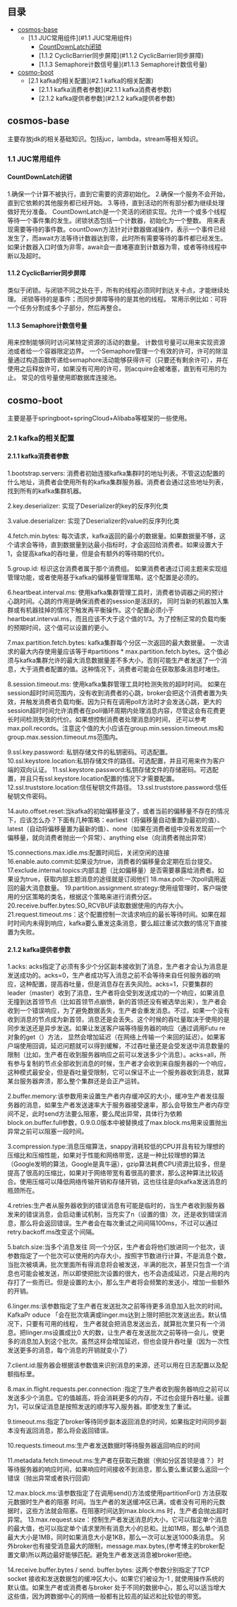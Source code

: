 ## 目录
 - [cosmos-base](#cosmos-base)
   - [1.1 JUC常用组件](#1.1 JUC常用组件)
     - [CountDownLatch闭锁](#CountDownLatch闭锁)
     - [1.1.2 CyclicBarrier同步屏障](#1.1.2 CyclicBarrier同步屏障)
     - [1.1.3 Semaphore计数信号量](#1.1.3 Semaphore计数信号量)
 - [cosmo-boot](#cosmo-boot)
   - [2.1 kafka的相关配置](#2.1 kafka的相关配置)
     - [2.1.1 kafka消费者参数](#2.1.1 kafka消费者参数) 
     - [2.1.2 kafka提供者参数](#2.1.2 kafka提供者参数) 
## cosmos-base
主要存放jdk的相关基础知识。包括juc，lambda，stream等相关知识。

### 1.1 JUC常用组件
#### CountDownLatch闭锁
1.确保一个计算不被执行，直到它需要的资源初始化。
2.确保一个服务不会开始，直到它依赖的其他服务都已经开始。
3.等待，直到活动的所有部分都为继续处理做好充分准备。
     CountDownLatch是一个灵活的闭锁实现。允许一个或多个线程等待一个事件集的发生。闭锁状态包括一个计数器，初始化为一个整数。
     用来表现需要等待的事件数。countDown方法针对计数器做减操作，表示一个事件已经发生了，而await方法等待计数器达到零，此时所有需要等待的事件都已经发生。
     如果计数器入口时值为非零，await会一直堵塞直到计数器为零，或者等待线程中断以及超时。
     
#### 1.1.2 CyclicBarrier同步屏障
类似于闭锁。与闭锁不同之处在于，所有的线程必须同时到达关卡点，才能继续处理。
闭锁等待的是事件；而同步屏障等待的是其他的线程。
常用示例比如：可将一个任务分割成多个子部分，然后再整合。
     
#### 1.1.3 Semaphore计数信号量
用来控制能够同时访问某特定资源的活动的数量。
计数信号量可以用来实现资源池或者给一个容器限定边界。
一个Semaphore管理一个有效的许可，许可的除湿量通过构造函数传递给semaphore活动能够获得许可（只要还有剩余许可），并在使用之后释放许可，如果没有可用的许可，则acquire会被堵塞，直到有可用的为止。
常见的信号量使用即数据库连接池。


## cosmo-boot
主要是基于springboot+springCloud+Alibaba等框架的一些使用。

### 2.1 kafka的相关配置
#### 2.1.1 kafka消费者参数
1.bootstrap.servers: 消费者初始连接kafka集群时的地址列表。不管这边配置的什么地址，消费者会使用所有的kafka集群服务器。消费者会通过这些地址列表，找到所有的kafka集群机器。
                    
2.key.deserializer: 实现了Deserializer的key的反序列化类

3.value.deserializer: 实现了Deserializer的value的反序列化类

4.fetch.min.bytes: 每次请求，kafka返回的最小的数据量。如果数据量不够，这个请求会等待，直到数据量到达最小指标时，才会返回给消费者。如果设置大于1，会提高kafka的吞吐量，但是会有额外的等待期的代价。
                  
5.group.id: 标识这台消费者属于那个消费组。 如果消费者通过订阅主题来实现组管理功能，或者使用基于kafka的偏移量管理策略，这个配置是必须的。
           
6.heartbeat.interval.ms: 使用kafka集群管理工具时，消费者协调器之间的预计心跳时间。心跳的作用是确保消费者的session是活跃的， 同时当新的机器加入集群或有机器挂掉的情况下触发再平衡操作。这个配置必须小于heartbeat.interval.ms，而且应该不大于这个值的1/3。为了控制正常的负载均衡的预期时间，这个值可以设置的更小。
                  
7.max.partition.fetch.bytes: kafka集群每个分区一次返回的最大数据量。 一次请求的最大内存使用量应该等于#partitions * max.partition.fetch.bytes。这个值必须与kafka集群允许的最大消息数据量差不多大小，否则可能生产者发送了一个消息，大于消费者配置的值。这种情况下，消费者可能会在获取那条消息时堵住。
                                
8.session.timeout.ms: 使用kafka集群管理工具时检测失败的超时时间。 如果在session超时时间范围内，没有收到消费者的心跳，broker会把这个消费者置为失效，并触发消费者负载均衡。因为只有在调用poll方法时才会发送心跳，更大的session超时时间允许消费者在poll循环周期内处理消息内容，尽管这会有花费更长时间检测失效的代价。如果想控制消费者处理消息的时间， 还可以参考max.poll.records。注意这个值的大小应该在group.min.session.timeout.ms和group.max.session.timeout.ms范围内。
 
9.ssl.key.password: 私钥存储文件的私钥密码。可选配置。
10.ssl.keystore.location:私钥存储文件的路径。可选配置，并且可用来作为客户端的双向认证。
11.ssl.keystore.password:私钥存储文件的存储密码。可选配置，并且只有ssl.keystore.location配置的情况下才需要配置。
12.ssl.truststore.location:信任秘钥文件路径。
13.ssl.truststore.password:信任秘钥文件密码。

14.auto.offset.reset:当kafka的初始偏移量没了，或者当前的偏移量不存在的情况下，应该怎么办？下面有几种策略：earliest（将偏移量自动重置为最初的值）、
latest（自动将偏移量置为最新的值）、none（如果在消费者组中没有发现前一个偏移量，就向消费者抛出一个异常）、anything else（向消费者抛出异常）
                    
15.connections.max.idle.ms:配置时间后，关闭空闲的连接	
16.enable.auto.commit:如果设为true，消费者的偏移量会定期在后台提交。
17.exclude.internal.topics:内部主题（比如偏移量）是否需要暴露给消费者。如果设为true，获取内部主题消息的途径就是订阅他们
18.max.poll:一次poll调用返回的最大消息数量。
19.partition.assignment.strategy:使用组管理时，客户端使用的分区策略的类名，根据这个策略来进行消费分区。
20.receive.buffer.bytes:SO_RCVBUF读取数据使用的内存大小。
21.request.timeout.ms：这个配置控制一次请求响应的最长等待时间。如果在超时时间内未得到响应，kafka要么重发这条消息，要么超过重试次数的情况下直接置为失败。


#### 2.1.2 kafka提供者参数
1.acks: acks指定了必须有多少个分区副本接收到了消息，生产者才会认为消息是发送成功的。acks=0，生产者成功写入消息之前不会等待来自任何服务器的响应，这种配置，提高吞吐量，但是消息存在丢失风险。acks=1，只要集群的leader（master）收到了消息，生产者将会受到发送成功的一个响应，如果消息无撞到达首领节点（比如首领节点崩愤，新的首领还没有被选举出来），生产者会收到一个错误响应，为了避免数据丢失，生产者会重发消息。不过，如果一个没有收到消息的节点成为新首领，消息还是会丢失。这个时候的吞吐量取决于使用的是同步发送还是异步发送。如果让发送客户端等待服务器的响应（通过调用Futu re 对象的get（）方法， 显然会增加延迟（在网络上传输一个来回的延迟）。如果客户端使用回调，延迟问题就可以得到缓解，不过吞吐量还是会受发送中消息数量的限制（比如，生产者在收到服务器响应之前可以发送多少个消息）。acks=all，所有参与复制的节点全部收到消息的时候，生产者才会收到来自服务器的一个响应，这种模式最安全，但是吞吐量受限制，它可以保证不止一个服务器收到消息，就算某台服务器奔溃，那么整个集群还是会正产运转。
      
2.buffer.memory:该参数用来设置生产者内存缓冲区的大小，缓冲生产者发往服务器的消息，如果生产者发送速率大于服务器接受速率，那么会导致生产者内存空间不足，此时send方法要么阻塞，要么爬出异常，具体行为依赖block.on.buffer.full参数，0.9.0.0版本中被替换成了max.block.ms用来设置抛出异常之前可以阻塞一段时间。
                
3.compression.type:消息压缩算法，snappy消耗较低的CPU并且有较为理想的压缩比和压缩性能，如果对于性能和网络带宽，这是一种比较理想的算法（Google发明的算法，Google是真牛逼），gzip算法耗费CPU资源比较多，但是提高了很高的压缩比，如果对于网络带宽有着很高的要求，那么这种算法比较适合。使用压缩可以降低网络传输开销和存储开销，这也往往是向kafka发送消息的瓶颈所在。
                    
4.retries:生产者从服务器收到的错误消息有可能是临时的，当生产者收到服务器发来的错误消息，会启动重试机制，当充实了n（设置的值）次，还是收到错误消息，那么将会返回错误。生产者会在每次重试之间间隔100ms，不过可以通过retry.backoff.ms改变这个间隔。
          
5.batch.size:当多个消息发往 同一个分区，生产者会将他们放进同一个批次，该参数指定了一个批次可以使用的内存大小，按照字节数进行计算，不是消息个数，当批次被填满，批次里面所有得消息将会被发送，半满的批次，甚至只包含一个消息也可能会被发送，所以即使把批次设置的很大，也不会造成延迟，只是占用的内存打了一些而已。但是设置的太小，那么生产者将会频繁的发送小，增加一些额外的开销。
             
6.linger.ms:该参数指定了生产者在发送批次之前等待更多消息加入批次的时间。KafkaPr oduce 「会在批次填满或linger.ms达到上限时把批次发送出去。默认情况下，只要有可用的线程， 生产者就会把消息发送出去，就算批次里只有一个消息。把linger.ms设置成比0 大的数，让生产者在发送批次之前等待一会儿，使更多的消息加入到这个批次。虽然这样会增加延迟，但也会提升吞吐量（因为一次性发送更多的消息，每个消息的开销就变小了）
            
7.client.id:服务器会根据该参数值来识别消息的来源，还可以用在日志配置以及配额指标里。

8.max.in.flight.requests.per.connection	:指定了生产者收到服务器响应之前可以发送多少个消息。它的值越高，将会消耗更多的内存，不过也会提升吞吐量。设置为1，可以保证消息是按照发送的顺序写入服务器。即使发生了重试。
                                         
9.timeout.ms:指定了broker等待同步副本返回消息的时间，如果指定时间同步副本没有返回消息，那么将会返回错误。
            
10.requests.timeout.ms:生产者发送数据时等待服务器返回响应的时间

11.metadata.fetch.timeout.ms:生产者在获取元数据（例如分区首领是谁？）时等待服务器的响应时间，如果响应时间接收不到消息，那么要么重试要么返回一个错误（抛出异常或者执行回调）

12.max.block.ms:该参数指定了在调用send()方法或使用partitionFor() 方法获取元数据时生产者的阻塞 时间。当生产者的发送缓冲区已满，或者没有可用的元数据时，这些方法就会阻塞。在阻塞时间达到max.block.ms 时，生产者会抛出超时异常。
13.max.request.size：控制生产者发送消息的大小，它可以指定单个消息的最大值，也可以指定单个请求里所有消息大小的总和。比如1MB，那么单个消息最大大小是1MB，同时如果消息大小是1KB，那么一次可以发送1000条消息。 另外broker也有接受消息最大的限制，message.max.bytes,(参考博主的broker配置文章)所以两边最好能够匹配。避免生产者发送消息被broker拒绝。
                     
14.receive.buffer.bytes / send. buffer.bytes:
这两个参数分别指定了TCP socket 接收和发送数据包的缓冲区大小。如果它们被设为-1 , 就使用操作系统的默认值。如果生产者或消费者与broker 处于不同的数据中心，那么可以适当增大这些值，因为跨数据中心的网络一般都有比较高的延迟和比较低的带宽。
